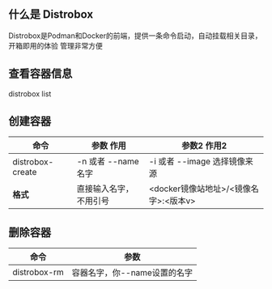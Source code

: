 ## 什么是 Distrobox
Distrobox是Podman和Docker的前端，提供一条命令启动，自动挂载相关目录，开箱即用的体验
管理非常方便
## 查看容器信息
distrobox list
## 创建容器

| 命令               | 参数 作用           | 参数2 作用2                    |
| ---------------- | --------------- | -------------------------- |
| distrobox-create | -n 或者 --name 名字 | -i 或者 --image 选择镜像来源       |
| **格式**           | 直接输入名字，不用引号     | <docker镜像站地址>/<镜像名字>:<版本v> |
## 删除容器

| 命令           | 参数                |
| ------------ | ----------------- |
| distrobox-rm | 容器名字，你--name设置的名字 |
